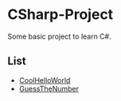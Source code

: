 # CSharp-Project
Some basic project to learn C#.

## List
- [CoolHelloWorld](https://github.com/AzmainBiswas/CSharp-Project/tree/master/CoolHelloWorld)
- [GuessTheNumber](https://github.com/AzmainBiswas/CSharp-Project/tree/master/GuessTheNumber)
